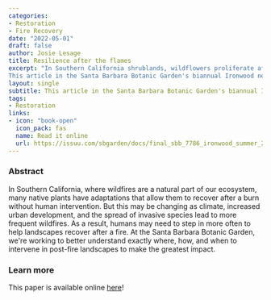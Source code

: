 ```yaml
---
categories:
- Restoration
- Fire Recovery
date: "2022-05-01"
draft: false
author: Josie Lesage
title: Resilience after the flames
excerpt: "In Southern California shrublands, wildflowers proliferate after fire while native shrubs recover by resprouting or germinating from the soil seed bank. As climate change, increased development, and the spread of invasive species lead to more frequent wildfires, we may need to step in more often to help landscapes recover and maintain the benefits nature provides. 
This article in the Santa Barbara Botanic Garden's biannual Ironwood newsletter describes some of the ways I worked at the Garden to better understand exactly where, how, and when to interven in post-fire landscapes to make the greatest impact."
layout: single
subtitle: This article in the Santa Barbara Botanic Garden's biannual Ironwood newsletter describes some of the ways I worked at the Garden to better understand exactly where, how, and when to interven in post-fire landscapes to make the greatest impact.
tags:
- Restoration
links:
- icon: "book-open"
  icon_pack: fas
  name: Read it online
  url: https://issuu.com/sbgarden/docs/final_sbb_7786_ironwood_summer_2022_june29_final_l/s/16473042
---
```


### Abstract

In Southern California, where wildfires are a natural part of our ecosystem, many native plants have adaptations that allow them to recover after a burn without human intervention. But this may be changing as climate, increased urban development, and the spread of invasive species lead to more frequent wildfires. As a result, humans may need to step in more often to help landscapes recover after a fire. At the Santa Barbara Botanic Garden, we're working to better understand exactly where, how, and when to intervene in post-fire landscapes to make the greatest impact.


### Learn more

This paper is available online   [here](https://issuu.com/sbgarden/docs/final_sbb_7786_ironwood_summer_2022_june29_final_l/s/16473042)!
